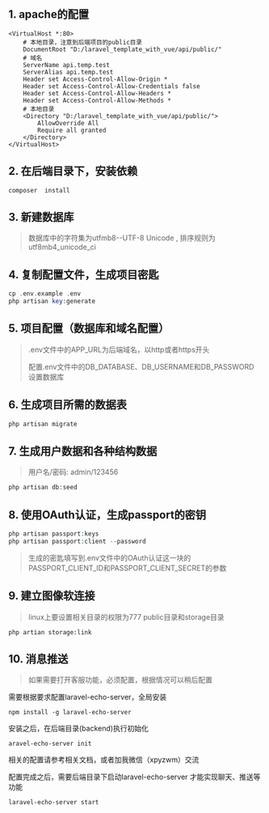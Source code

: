 ## 1. apache的配置
~~~
<VirtualHost *:80>
    # 本地目录，注意到后端项目的public目录
    DocumentRoot "D:/laravel_template_with_vue/api/public/"
    # 域名
    ServerName api.temp.test
    ServerAlias api.temp.test
  	Header set Access-Control-Allow-Origin *
    Header set Access-Control-Allow-Credentials false
    Header set Access-Control-Allow-Headers *
    Header set Access-Control-Allow-Methods *
    # 本地目录
    <Directory "D:/laravel_template_with_vue/api/public/">
        AllowOverride All
        Require all granted
    </Directory>
</VirtualHost>
~~~


## 2. 在后端目录下，安装依赖
~~~
composer  install
~~~

## 3. 新建数据库  
>  数据库中的字符集为utfmb8--UTF-8 Unicode , 排序规则为utf8mb4_unicode_ci

## 4. 复制配置文件，生成项目密匙

~~~php
cp .env.example .env  
php artisan key:generate
~~~


## 5. 项目配置（数据库和域名配置）
>  .env文件中的APP_URL为后端域名，以http或者https开头
>  
>  配置.env文件中的DB_DATABASE、DB_USERNAME和DB_PASSWORD 设置数据库
>  

## 6. 生成项目所需的数据表

~~~php
php artisan migrate
~~~

## 7. 生成用户数据和各种结构数据

> 用户名/密码: admin/123456

~~~php
php artisan db:seed
~~~


## 8. 使用OAuth认证，生成passport的密钥
~~~php
php artisan passport:keys
php artisan passport:client --password
~~~

>  生成的密匙填写到.env文件中的OAuth认证这一块的PASSPORT_CLIENT_ID和PASSPORT_CLIENT_SECRET的参数

## 9. 建立图像软连接
>  linux上要设置相关目录的权限为777 public目录和storage目录
~~~
php artian storage:link
~~~


## 10. 消息推送
> 如果需要打开客服功能，必须配置，根据情况可以稍后配置 

需要根据要求配置laravel-echo-server，全局安装  

~~~
npm install -g laravel-echo-server
~~~

安装之后，在后端目录(backend)执行初始化  

~~~
aravel-echo-server init
~~~

相关的配置请参考相关文档，或者加我微信（xpyzwm）交流  

配置完成之后，需要后端目录下启动laravel-echo-server 才能实现聊天、推送等功能

~~~
laravel-echo-server start
~~~
